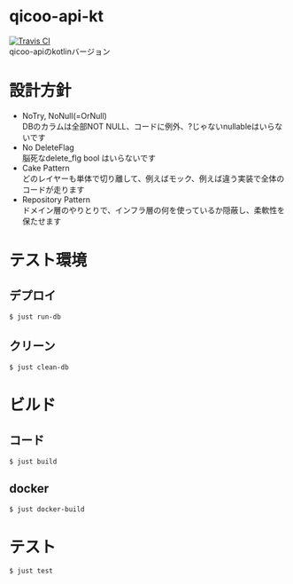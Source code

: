 # qicoo-api-kt
[![Travis CI](https://travis-ci.org/cndjp/qicoo-api-kt.svg?branch=master)](https://travis-ci.org/cndjp/qicoo-api-kt)  
qicoo-apiのkotlinバージョン

# 設計方針
- NoTry, NoNull(=OrNull)  
    DBのカラムは全部NOT NULL、コードに例外、?じゃないnullableはいらないです
- No DeleteFlag  
    脳死なdelete_flg bool はいらないです
- Cake Pattern  
    どのレイヤーも単体で切り離して、例えばモック、例えば違う実装で全体のコードが走ります
- Repository Pattern  
    ドメイン層のやりとりで、インフラ層の何を使っているか隠蔽し、柔軟性を保たせます

# テスト環境

## デプロイ

```$xslt
$ just run-db
```

## クリーン

```$xslt
$ just clean-db
```

# ビルド

## コード

```$xslt
$ just build
```

## docker

```$xslt
$ just docker-build
```

# テスト

```$xslt
$ just test
```